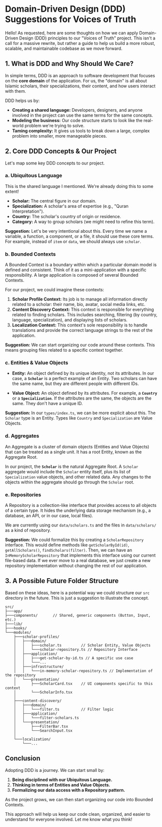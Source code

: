 
# Domain-Driven Design (DDD) Suggestions for Voices of Truth

Hello! As requested, here are some thoughts on how we can apply Domain-Driven Design (DDD) principles to our "Voices of Truth" project. This isn't a call for a massive rewrite, but rather a guide to help us build a more robust, scalable, and maintainable codebase as we move forward.

## 1. What is DDD and Why Should We Care?

In simple terms, DDD is an approach to software development that focuses on the **core domain** of the application. For us, the "domain" is all about Islamic scholars, their specializations, their content, and how users interact with them.

DDD helps us by:

-   **Creating a shared language:** Developers, designers, and anyone involved in the project can use the same terms for the same concepts.
-   **Modeling the business:** Our code structure starts to look like the real-world problem we're trying to solve.
-   **Taming complexity:** It gives us tools to break down a large, complex problem into smaller, more manageable pieces.

## 2. Core DDD Concepts & Our Project

Let's map some key DDD concepts to our project.

### a. Ubiquitous Language

This is the shared language I mentioned. We're already doing this to some extent!

-   **Scholar:** The central figure in our domain.
-   **Specialization:** A scholar's area of expertise (e.g., "Quran Interpretation").
-   **Country:** The scholar's country of origin or residence.
-   **Category:** A way to group scholars (we might need to refine this term).

**Suggestion:** Let's be very intentional about this. Every time we name a variable, a function, a component, or a file, it should use these core terms. For example, instead of `item` or `data`, we should always use `scholar`.

### b. Bounded Contexts

A Bounded Context is a boundary within which a particular domain model is defined and consistent. Think of it as a mini-application with a specific responsibility. A large application is composed of several Bounded Contexts.

For our project, we could imagine these contexts:

1.  **Scholar Profile Context:** Its job is to manage all information directly related to a scholar: their name, bio, avatar, social media links, etc.
2.  **Content Discovery Context:** This context is responsible for everything related to finding scholars. This includes searching, filtering (by country, language, specialization), and displaying lists of scholars.
3.  **Localization Context:** This context's sole responsibility is to handle translations and provide the correct language strings to the rest of the application.

**Suggestion:** We can start organizing our code around these contexts. This means grouping files related to a specific context together.

### c. Entities & Value Objects

-   **Entity:** An object defined by its unique identity, not its attributes. In our case, a **`Scholar`** is a perfect example of an Entity. Two scholars can have the same name, but they are different people with different IDs.

-   **Value Object:** An object defined by its attributes. For example, a **`Country`** or a **`Specialization`**. If the attributes are the same, the objects are the same. They don't have a unique ID.

**Suggestion:** In our `types/index.ts`, we can be more explicit about this. The `Scholar` type is an Entity. Types like `Country` and `Specialization` are Value Objects.

### d. Aggregates

An Aggregate is a cluster of domain objects (Entities and Value Objects) that can be treated as a single unit. It has a root Entity, known as the Aggregate Root.

In our project, the **`Scholar`** is the natural Aggregate Root. A `Scholar` aggregate would include the `Scholar` entity itself, plus its list of `Specialization` value objects, and other related data. Any changes to the objects within the aggregate should go through the `Scholar` root.

### e. Repositories

A Repository is a collection-like interface that provides access to all objects of a certain type. It hides the underlying data storage mechanism (e.g., a database, an API, or in our case, local files).

We are currently using our `data/scholars.ts` and the files in `data/scholars/` as a kind of repository.

**Suggestion:** We could formalize this by creating a `ScholarRepository` interface. This would define methods like `getScholarById(id)`, `getAllScholars()`, `findScholars(filter)`. Then, we can have an `InMemoryScholarRepository` that implements this interface using our current file-based data. If we ever move to a real database, we just create a new repository implementation without changing the rest of our application.

## 3. A Possible Future Folder Structure

Based on these ideas, here is a potential way we could structure our `src` directory in the future. This is just a suggestion to illustrate the concept.

```
src/
├───app/
├───components/       // Shared, generic components (Button, Input, etc.)
├───lib/
├───hooks/
└───modules/
    ├───scholar-profiles/
    │   ├───domain/
    │   │   ├───scholar.ts         // Scholar Entity, Value Objects
    │   │   └───scholar-repository.ts // Repository Interface
    │   ├───application/
    │   │   ├───get-scholar-by-id.ts // A specific use case
    │   │   └───...
    │   ├───infrastructure/
    │   │   └───in-memory-scholar-repository.ts // Implementation of the repository
    │   └───presentation/
    │       ├───ScholarCard.tsx    // UI components specific to this context
    │       └───ScholarInfo.tsx
    │
    ├───content-discovery/
    │   ├───domain/
    │   │   └───filter.ts          // Filter logic
    │   ├───application/
    │   │   └───filter-scholars.ts
    │   └───presentation/
    │       ├───FilterBar.tsx
    │       └───SearchInput.tsx
    │
    └───localization/
        └───...
```

## Conclusion

Adopting DDD is a journey. We can start small by:

1.  **Being disciplined with our Ubiquitous Language.**
2.  **Thinking in terms of Entities and Value Objects.**
3.  **Formalizing our data access with a Repository pattern.**

As the project grows, we can then start organizing our code into Bounded Contexts.

This approach will help us keep our code clean, organized, and easier to understand for everyone involved. Let me know what you think!
